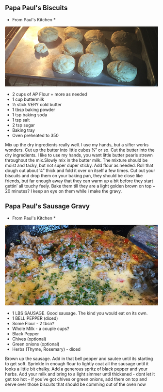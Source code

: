 ## Papa Paul's Biscuits
* From Paul's Kitchen *

![Biscuits](/Photos/Biscuits.JPG)



- 2 cups of AP Flour + more as needed 
- 1 cup buttermilk 
- 1⁄2 stick VERY cold butter 
- 1 tbsp baking powder 
- 1 tsp baking soda 
- 1 tsp salt 
- 2 tsp sugar 
- Baking tray 
- Oven ­preheated to 350 

Mix up the dry ingredients really well. I use my hands, but a sifter works wonders.
Cut up the butter into little cubes 1⁄4” or so. Cut the butter into the dry ingredients. ­I like to use my hands, you want little butter pearls strewn throughout the mix.Slowly mix in the butter milk. The mixture should be moist and tacky, but not super duper sticky. Add flour as needed. Roll that dough out about 1⁄4” thick and fold it over on itself a few times. Cut out your biscuits and drop them on your baking pan, they should be close like friends, but far enough away that they can warm up a bit before they start gettin’ all touchy feely. Bake them till they are a light golden brown on top ­~ 20 minutes? I keep an eye on them while i make the gravy.


## Papa Paul's Sausage Gravy
* From Paul's Kitchen *

![Gravy](/Photos/Gravy.JPG)



- 1 LBS SAUSAGE. Good sausage. The kind you would eat on its own. 
- 1 BELL PEPPER (diced) 
- Some Flour - 2 tbsn? 
- Whole Milk - a couple cups?
- Black Pepper
- Chives (optional)
- Green onions (optional)
- Herbs (Thyme, Rosemary) - diced

Brown up the sausage. Add in that bell pepper and sautee until its starting to get soft. Sprinkle in enough flour to lightly coat all the sausage until it looks a little bit chalky. Add a generous spritz of black pepper and your herbs. Add your milk and bring to a light simmer until thickened ­- dont let it get too hot - if you’ve got chives or green onions, add them on top and serve over those biscuits that should be comming out of the oven now